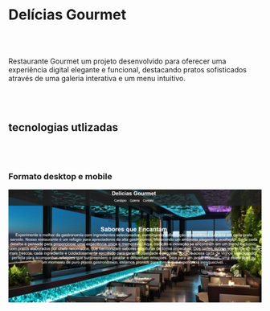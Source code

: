 <h1>Delícias Gourmet</h1>
<br>
<br>
<p>Restaurante Gourmet um projeto desenvolvido para oferecer uma experiência digital elegante e funcional, destacando pratos sofisticados através de uma galeria interativa e um menu intuitivo.
</p>
<br>
<br>
<h2>tecnologias utlizadas</h2>
<br>
<br>
<h3>Formato desktop e mobile</h3>
<img src="https://github.com/Verneloira/Restaurante/blob/main/assets/restaurante%20desktop.png"
<img src=""
